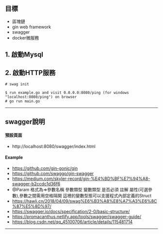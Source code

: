 ## 目標
+ 區塊鏈
+ gin web framework
+ swagger
+ docker微服務

## 1. 啟動Mysql

## 2. 啟動HTTP服務
    # swag init
    
    $ run example.go and visit 0.0.0.0:8080/ping (for windows "localhost:8080/ping") on browser
    # go run main.go

----
## swagger說明
#### 預設頁面
+ http://localhost:8080/swagger/index.html

#### Example
+ https://github.com/gin-gonic/gin
+ https://github.com/swaggo/gin-swagger
+ https://medium.com/skyler-record/gin-%E4%BD%BF%E7%94%A8-swagger-b2ccdc1d36f6
+ @Param 格式為=>參數名稱 參數類型 變數類型 是否必須 註解 屬性(可選參數),參數之間需用空格隔開
  這裡的變數型態可以支援程式內部定義的Struct
+ https://hawli.cn/2018/04/09/swag%E6%B3%A8%E8%A7%A3%E6%8C%87%E5%8D%97/
+ https://swagger.io/docs/specification/2-0/basic-structure/
+ https://promacanthus.netlify.app/tools/swagger/swagger-guide/
+ https://blog.csdn.net/qq_45100706/article/details/115481714

----